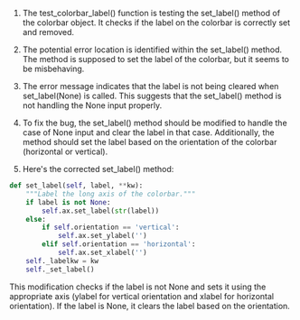 1. The test_colorbar_label() function is testing the set_label() method of the colorbar object. It checks if the label on the colorbar is correctly set and removed.

2. The potential error location is identified within the set_label() method. The method is supposed to set the label of the colorbar, but it seems to be misbehaving.

3. The error message indicates that the label is not being cleared when set_label(None) is called. This suggests that the set_label() method is not handling the None input properly.

4. To fix the bug, the set_label() method should be modified to handle the case of None input and clear the label in that case. Additionally, the method should set the label based on the orientation of the colorbar (horizontal or vertical).

5. Here's the corrected set_label() method:
```python
def set_label(self, label, **kw):
    """Label the long axis of the colorbar."""
    if label is not None:
        self.ax.set_label(str(label))
    else:
        if self.orientation == 'vertical':
            self.ax.set_ylabel('')
        elif self.orientation == 'horizontal':
            self.ax.set_xlabel('')
    self._labelkw = kw
    self._set_label()
```
This modification checks if the label is not None and sets it using the appropriate axis (ylabel for vertical orientation and xlabel for horizontal orientation). If the label is None, it clears the label based on the orientation.